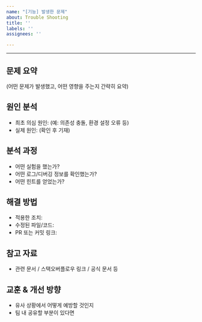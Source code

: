 ```yaml
---
name: "[기능] 발생한 문제"
about: Trouble Shooting
title: ''
labels: ''
assignees: ''

---
```


---

##  문제 요약
(어떤 문제가 발생했고, 어떤 영향을 주는지 간략히 요약)

##  원인 분석
- 최초 의심 원인: (예: 의존성 충돌, 환경 설정 오류 등)
- 실제 원인: (확인 후 기재)

##  분석 과정
- 어떤 실험을 했는가?
- 어떤 로그/디버깅 정보를 확인했는가?
- 어떤 힌트를 얻었는가?

##  해결 방법
- 적용한 조치:
- 수정된 파일/코드:
- PR 또는 커밋 링크:

##  참고 자료
- 관련 문서 / 스택오버플로우 링크 / 공식 문서 등

##  교훈 & 개선 방향
- 유사 상황에서 어떻게 예방할 것인지
- 팀 내 공유할 부분이 있다면
